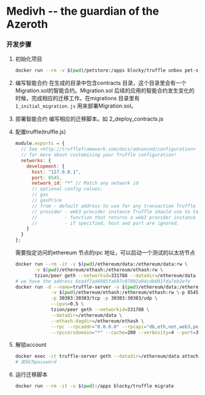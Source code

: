 # Medivh -- the guardian of the Azeroth
### 开发步骤

1. 初始化项目

    ```bash
    docker run --rm -v $(pwd)/petstore:/apps blocky/truffle unbox pet-shop
    ```
2. 编写智能合约
在生成的目录中包含contracts 目录，这个目录里会有一个Migration.sol的智能合约。Migration.sol 后续的应用的智能合约发生变化的时候，完成相应的迁移工作。在migrations 目录里有 ```1_initial_migration.js``` 用来部署Migration.sol。
3. 部署智能合约
编写相应的迁移脚本。如 2_deploy_contracts.js
4. 配置truffle(truffle.js)

    ```javascript
    module.exports = {
      // See <http://truffleframework.com/docs/advanced/configuration>
      // for more about customizing your Truffle configuration!
      networks: {
        development: {
          host: "127.0.0.1",
          port: 8545,
          network_id: "*" // Match any network id
          // optional config values:
          // gas
          // gasPrice
          // from - default address to use for any transaction Truffle makes during migrations
          // provider - web3 provider instance Truffle should use to talk to the Ethereum network.
          //          - function that returns a web3 provider instance (see below.)
          //          - if specified, host and port are ignored.
        }
      }
    };
    ```
    需要指定访问的ethereum 节点的rpc 地址，可以启动一个测试的以太坊节点

    ```bash
    docker run --rm -it -v $(pwd)/ethereum/data:/ethereum/data:rw \
           -v $(pwd)/ethereum/ethash:/ethereum/ethash:rw \
           tzion/peer geth --networkid=331788 --datadir=/ethereum/data --ethash.dagdir=/ethereum/ethash account new
    # we have the address 0xadf7ad4985fa697c07802a94cdb001fda7eb3efe
    docker run -d --name=truffle-server -v $(pwd)/ethereum/data:/ethereum/data:rw \
                 -v $(pwd)/ethereum/ethash:/ethereum/ethash:rw \-p 8545:8545/tcp -p 8545:8545/udp \
                 -p 30303:30303/tcp -p 30303:30303/udp \
                 --cpus=0.5 \
                 tzion/peer geth --networkid=331788 \
                 --datadir=/ethereum/data \
                 --ethash.dagdir=/ethereum/ethash \
                 --rpc --rpcaddr="0.0.0.0" --rpcapi="db,eth,net,web3,personal" \
                 --rpccorsdomain="*" --cache=200 --verbosity=4 --port=30303 --mine --minerthreads=1
    ```
5. 解锁account

    ```bash
    docker exec -it truffle-server geth --datadir=/ethereum/data attach --exec 'personal.unlockAccount("0xadf7ad4985fa697c07802a94cdb001fda7eb3efe")'
    # 密码为password
    ```
6. 运行迁移脚本
    
    ```bash
    docker run --rm -it -v $(pwd):/apps blocky/truffle migrate
    ```